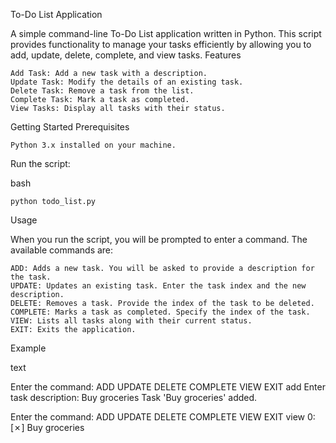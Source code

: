 To-Do List Application

A simple command-line To-Do List application written in Python. This script provides functionality to manage your tasks efficiently by allowing you to add, update, delete, complete, and view tasks.
Features

    Add Task: Add a new task with a description.
    Update Task: Modify the details of an existing task.
    Delete Task: Remove a task from the list.
    Complete Task: Mark a task as completed.
    View Tasks: Display all tasks with their status.

Getting Started
Prerequisites

    Python 3.x installed on your machine.
    
Run the script:

bash

    python todo_list.py

Usage

When you run the script, you will be prompted to enter a command. The available commands are:

    ADD: Adds a new task. You will be asked to provide a description for the task.
    UPDATE: Updates an existing task. Enter the task index and the new description.
    DELETE: Removes a task. Provide the index of the task to be deleted.
    COMPLETE: Marks a task as completed. Specify the index of the task.
    VIEW: Lists all tasks along with their current status.
    EXIT: Exits the application.

Example

text

Enter the command: 
  ADD 
  UPDATE 
  DELETE 
  COMPLETE 
  VIEW 
  EXIT 
add
Enter task description: Buy groceries
Task 'Buy groceries' added.

Enter the command: 
  ADD 
  UPDATE 
  DELETE 
  COMPLETE 
  VIEW 
  EXIT 
view
0: [✗] Buy groceries

